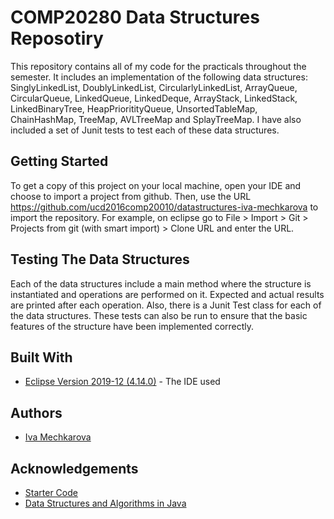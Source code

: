 # COMP20280 Data Structures Reposotiry 
This repository contains all of my code for the practicals throughout the semester. It includes an implementation of the following data structures: SinglyLinkedList, DoublyLinkedList, CircularlyLinkedList, ArrayQueue, CircularQueue, LinkedQueue, LinkedDeque, ArrayStack, LinkedStack, LinkedBinaryTree, HeapPrioritityQueue, UnsortedTableMap, ChainHashMap, TreeMap, AVLTreeMap and SplayTreeMap. I have also included a set of Junit tests to test each of these data structures. 

## Getting Started
To get a copy of this project on your local machine, open your IDE and choose to import a project from github. Then, use the URL
https://github.com/ucd2016comp20010/datastructures-iva-mechkarova to import the repository. For example, on eclipse 
go to File > Import > Git > Projects from git (with smart import) > Clone URL and enter the URL.

## Testing The Data Structures
Each of the data structures include a main method where the structure is instantiated and operations are performed on it. Expected and actual results are printed after each operation. Also, there is a Junit Test class for each of the data structures. These tests can also be run to ensure that the basic features of the structure have been implemented correctly. 

## Built With
* [Eclipse Version 2019-12 (4.14.0)](https://www.eclipse.org/downloads/packages/release/2019-12) - The IDE used

## Authors
* [Iva Mechkarova](https://github.com/iva-mechkarova)

## Acknowledgements
* [Starter Code](https://github.com/ucd2016comp20010/datastructures)
* [Data Structures and Algorithms in Java](https://www.worldcat.org/title/data-structures-and-algorithms-in-java/oclc/1058795892/viewport)



